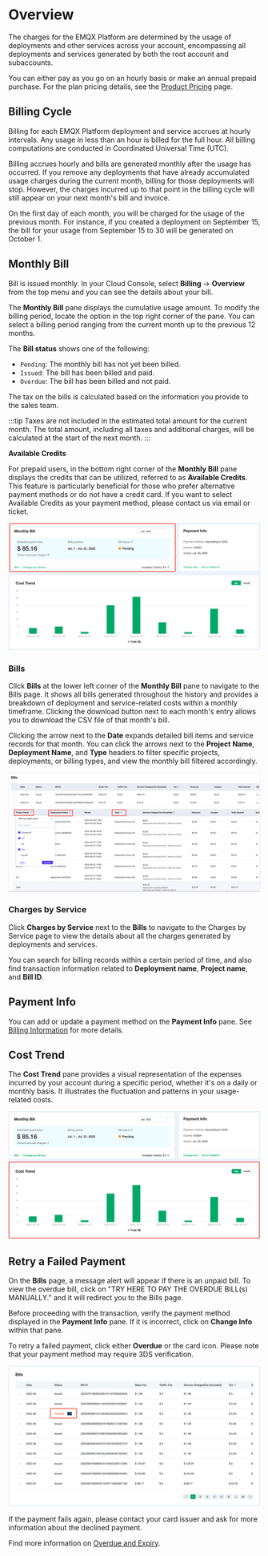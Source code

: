 # Overview

The charges for the EMQX Platform are determined by the usage of deployments and other services across your account, encompassing all deployments and services generated by both the root account and subaccounts.

You can either pay as you go on an hourly basis or make an annual prepaid purchase. For the plan pricing details, see the [Product Pricing](../price/pricing.md) page.

## Billing Cycle

Billing for each EMQX Platform deployment and service accrues at hourly intervals. Any usage in less than an hour is billed for the full hour. All billing computations are conducted in Coordinated Universal Time (UTC).

Billing accrues hourly and bills are generated monthly after the usage has occurred. If you remove any deployments that have already accumulated usage charges during the current month, billing for those deployments will stop. However, the charges incurred up to that point in the billing cycle will still appear on your next month's bill and invoice.

On the first day of each month, you will be charged for the usage of the previous month. For instance, if you created a deployment on September 15, the bill for your usage from September 15 to 30 will be generated on October 1.

## Monthly Bill

Bill is issued monthly. In your Cloud Console, select **Billing** -> **Overview** from the top menu and you can see the details about your bill.

The **Monthly Bill** pane displays the cumulative usage amount. To modify the billing period, locate the option in the top right corner of the pane. You can select a billing period ranging from the current month up to the previous 12 months. 

The **Bill status** shows one of the following:

- `Pending`: The monthly bill has not yet been billed.
- `Issued`: The bill has been billed and paid.
- `Overdue`: The bill has been billed and not paid.

The tax on the bills is calculated based on the information you provide to the sales team.

:::tip
Taxes are not included in the estimated total amount for the current month. The total amount, including all taxes and additional charges, will be calculated at the start of the next month.
:::

**Available Credits**

For prepaid users, in the bottom right corner of the **Monthly Bill** pane displays the credits that can be utilized, referred to as **Available Credits**. This feature is particularly beneficial for those who prefer alternative payment methods or do not have a credit card. If you want to select Available Credits as your payment method, please contact us via email or ticket.

![month bill](./_assets/monthly_bill.png)

### Bills

Click **Bills** at the lower left corner of the **Monthly Bill** pane to navigate to the Bills page. It shows all bills generated throughout the history and provides a breakdown of deployment and service-related costs within a monthly timeframe. Clicking the download button next to each month's entry allows you to download the CSV file of that month's bill.

Clicking the arrow next to the **Date** expands detailed bill items and service records for that month. You can click the arrows next to the **Project Name**, **Deployment Name**, and **Type** headers to filter specific projects, deployments, or billing types, and view the monthly bill filtered accordingly.

![bills_filter](./_assets/bills_filter.png)

### Charges by Service

Click **Charges by Service** next to the **Bills** to navigate to the Charges by Service page to view the details about all the charges generated by deployments and services. 

You can search for billing records within a certain period of time, and also find transaction information related to **Deployment name**, **Project name**, and **Bill ID**.

## Payment Info

You can add or update a payment method on the **Payment Info** pane. See [Billing Information](./billing_information.md) for more details.

## Cost Trend

The **Cost Trend** pane provides a visual representation of the expenses incurred by your account during a specific period, whether it's on a daily or monthly basis. It illustrates the fluctuation and patterns in your usage-related costs.

![month bill](./_assets/trend.png)


## Retry a Failed Payment

On the **Bills** page, a message alert will appear if there is an unpaid bill. To view the overdue bill, click on "TRY HERE TO PAY THE OVERDUE BILL(s) MANUALLY." and it will redirect you to the Bills page.

Before proceeding with the transaction, verify the payment method displayed in the **Payment Info** pane. If it is incorrect, click on **Change Info** within that pane.

To retry a failed payment, click either **Overdue** or the card icon. Please note that your payment method may require 3DS verification.

![overdue](./_assets/overdue.png)

If the payment fails again, please contact your card issuer and ask for more information about the declined payment.

Find more information on [Overdue and Expiry](./overdue.md).
